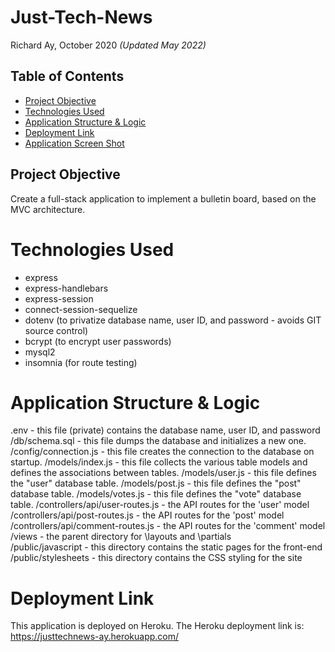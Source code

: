 # Just-Tech-News

Richard Ay, October 2020 *(Updated May 2022)*

## Table of Contents
* [Project Objective](#project-objective)
* [Technologies Used](#technologies-used)
* [Application Structure & Logic](#application-structure-&-logic)
* [Deployment Link](#deployment-link)
* [Application Screen Shot](#application-screen-shot)

## Project Objective
Create a full-stack application to implement a bulletin board, based on the MVC architecture.

# Technologies Used
 * express
 * express-handlebars
 * express-session
 * connect-session-sequelize
 * dotenv (to privatize database name, user ID, and password - avoids GIT source control)
 * bcrypt (to encrypt user passwords)
 * mysql2
 * insomnia (for route testing)

# Application Structure & Logic
 .env                               - this file (private) contains the database name, user ID, and password
 /db/schema.sql                     - this file dumps the database and initializes a new one.
 /config/connection.js              - this file creates the connection to the database on startup.
 /models/index.js                   - this file collects the various table models and defines the associations between tables.
 /models/user.js                    - this file defines the "user" database table.
 /models/post.js                    - this file defines the "post" database table.
 /models/votes.js                   - this file defines the "vote" database table.
 /controllers/api/user-routes.js    - the API routes for the 'user' model
 /controllers/api/post-routes.js    - the API routes for the 'post' model      
 /controllers/api/comment-routes.js - the API routes for the 'comment' model 
 /views                             - the parent directory for \layouts and \partials    
 /public/javascript                 - this directory contains the static pages for the front-end\
 /public/stylesheets                - this directory contains the CSS styling for the site
 
# Deployment Link
This application is deployed on Heroku.  The Heroku deployment link is:
https://justtechnews-ay.herokuapp.com/